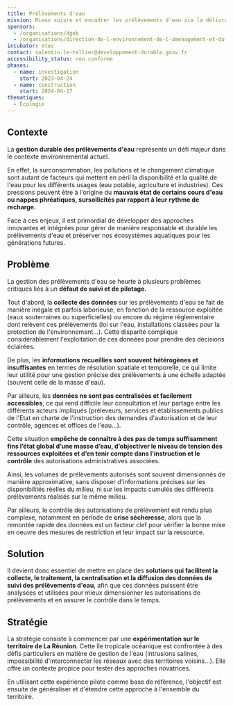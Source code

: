 ```yaml
---
title: Prélèvements d'eau
mission: Mieux suivre et encadrer les prélèvements d'eau via la délivrance et le contrôle des autorisations environnementales
sponsors:
  - /organisations/dgeb
  - /organisations/direction-de-l-environnement-de-l-amenagement-et-du-logement-de-la-reunion
incubator: mtes
contact: valentin.le-tellier@developpement-durable.gouv.fr
accessibility_status: non conforme
phases:
  - name: investigation
    start: 2023-04-24
  - name: construction
    start: 2024-04-17
thematiques:
  - Écologie
---
```

## Contexte

La **gestion durable des prélèvements d'eau** représente un défi majeur dans le contexte environnemental actuel. 

En effet, la surconsommation, les pollutions et le changement climatique sont autant de facteurs qui mettent en péril la disponibilité et la qualité de l'eau pour les différents usages (eau potable, agriculture et industries). Ces pressions peuvent être à l'origine du **mauvais état de certains cours d'eau ou nappes phréatiques, sursollicités par rapport à leur rythme de recharge.**

Face à ces enjeux, il est primordial de développer des approches innovantes et intégrées pour gérer de manière responsable et durable les prélèvements d'eau et préserver nos écosystèmes aquatiques pour les générations futures.

## Problème

La gestion des prélèvements d'eau se heurte à plusieurs problèmes critiques liés à un **défaut de suivi et de pilotage.**

Tout d'abord, la **collecte des données** sur les prélèvements d'eau se fait de manière inégale et parfois laborieuse, en fonction de la ressource exploitée (eaux souterraines ou superficielles) ou encore du régime réglementaire dont relèvent ces prélèvements (loi sur l'eau, installations classées pour la protection de l'environnement...). Cette disparité complique considérablement l'exploitation de ces données pour prendre des décisions éclairées. 

De plus, les **informations recueillies sont souvent hétérogènes et insuffisantes** en termes de résolution spatiale et temporelle, ce qui limite leur utilité pour une gestion précise des prélèvements à une échelle adaptée (souvent celle de la masse d'eau). 

Par ailleurs, les **données ne sont pas centralisées et facilement accessibles**, ce qui rend difficile leur consultation et leur partage entre les différents acteurs impliqués (préleveurs, services et établissements publics de l'Etat en charte de l'instruction des demandes d'autorisation et de leur contrôle, agences et offices de l'eau...). 

Cette situation **empêche de connaître à des pas de temps suffisamment fins l’état global d’une masse d’eau, d’objectiver le niveau de tension des ressources exploitées et d’en tenir compte dans l’instruction et le contrôle** des autorisations administratives associées.

Ainsi, les volumes de prélèvements autorisés sont souvent dimensionnés de manière approximative, sans disposer d'informations précises sur les disponibilités réelles du milieu, ni sur les impacts cumulés des différents prélèvements réalisés sur le même milieu.

Par ailleurs, le contrôle des autorisations de prélèvement est rendu plus complexe, notamment en période de **crise sécheresse**, alors que la remontée rapide des données est un facteur clef pour vérifier la bonne mise en oeuvre des mesures de restriction et leur impact sur la ressource.

## Solution

Il devient donc essentiel de mettre en place des **solutions qui facilitent la collecte, le traitement, la centralisation et la diffusion des données de suivi des prélèvements d'eau**, afin que ces données puissent être analysées et utilisées pour mieux dimensionner les autorisations de prélèvements et en assurer le contrôle dans le temps.

## Stratégie

La stratégie consiste à commencer par une **expérimentation sur le territoire de La Réunion**. Cette île tropicale océanique est confrontée à des défis particuliers en matière de gestion de l'eau (intrusions salines, impossibilité d'interconnecter les réseaux avec des territoires voisins...). Elle offre un contexte propice pour tester des approches novatrices. 

En utilisant cette expérience pilote comme base de référence, l'objectif est ensuite de généraliser et d'étendre cette approche à l'ensemble du territoire.